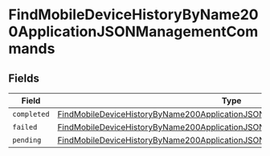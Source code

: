 # FindMobileDeviceHistoryByName200ApplicationJSONManagementCommands


## Fields

| Field                                                                                                                                                                                 | Type                                                                                                                                                                                  | Required                                                                                                                                                                              | Description                                                                                                                                                                           |
| ------------------------------------------------------------------------------------------------------------------------------------------------------------------------------------- | ------------------------------------------------------------------------------------------------------------------------------------------------------------------------------------- | ------------------------------------------------------------------------------------------------------------------------------------------------------------------------------------- | ------------------------------------------------------------------------------------------------------------------------------------------------------------------------------------- |
| `completed`                                                                                                                                                                           | [FindMobileDeviceHistoryByName200ApplicationJSONManagementCommandsCompleted](../../models/operations/findmobiledevicehistorybyname200applicationjsonmanagementcommandscompleted.md)[] | :heavy_minus_sign:                                                                                                                                                                    | N/A                                                                                                                                                                                   |
| `failed`                                                                                                                                                                              | [FindMobileDeviceHistoryByName200ApplicationJSONManagementCommandsFailed](../../models/operations/findmobiledevicehistorybyname200applicationjsonmanagementcommandsfailed.md)[]       | :heavy_minus_sign:                                                                                                                                                                    | N/A                                                                                                                                                                                   |
| `pending`                                                                                                                                                                             | [FindMobileDeviceHistoryByName200ApplicationJSONManagementCommandsPending](../../models/operations/findmobiledevicehistorybyname200applicationjsonmanagementcommandspending.md)[]     | :heavy_minus_sign:                                                                                                                                                                    | N/A                                                                                                                                                                                   |